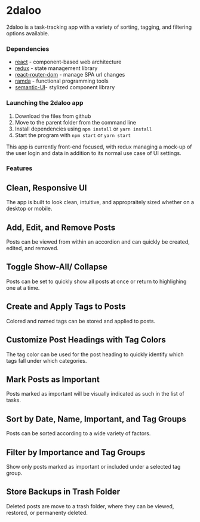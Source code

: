 # 2daloo

2daloo is a task-tracking app with a variety of sorting, tagging, and filtering options available.

### Dependencies

- [react] - component-based web architecture
- [redux] - state management library
- [react-router-dom] - manage SPA url changes
- [ramda] - functional programming tools
- [semantic-UI]- stylized component library

### Launching the 2daloo app

1. Download the files from github
1. Move to the parent folder from the command line
1. Install dependencies using `npm install` or `yarn install`
1. Start the program with `npm start` or `yarn start`

This app is currently front-end focused, with redux managing a mock-up of the user login and data in addition to its normal use case of UI settings.

### Features

## Clean, Responsive UI

The app is built to look clean, intuitive, and appropraitely sized whether on a desktop or mobile.

## Add, Edit, and Remove Posts

Posts can be viewed from within an accordion and can quickly be created, edited, and removed.

## Toggle Show-All/ Collapse

Posts can be set to quickly show all posts at once or return to highlighing one at a time.

## Create and Apply Tags to Posts

Colored and named tags can be stored and applied to posts.

## Customize Post Headings with Tag Colors

The tag color can be used for the post heading to quickly identify which tags fall under which categories.

## Mark Posts as Important

Posts marked as important will be visually indicated as such in the list of tasks.

## Sort by Date, Name, Important, and Tag Groups

Posts can be sorted according to a wide variety of factors.

## Filter by Importance and Tag Groups

Show only posts marked as important or included under a selected tag group.

## Store Backups in Trash Folder

Deleted posts are move to a trash folder, where they can be viewed, restored, or permanenty deleted.

[react]: http://nodejs.org
[redux]: https://redux.js.org/
[react-router-dom]: https://www.npmjs.com/package/react-router-dom
[ramda]: https://ramdajs.com
[semantic-ui]: https://react.semantic-ui.com/
